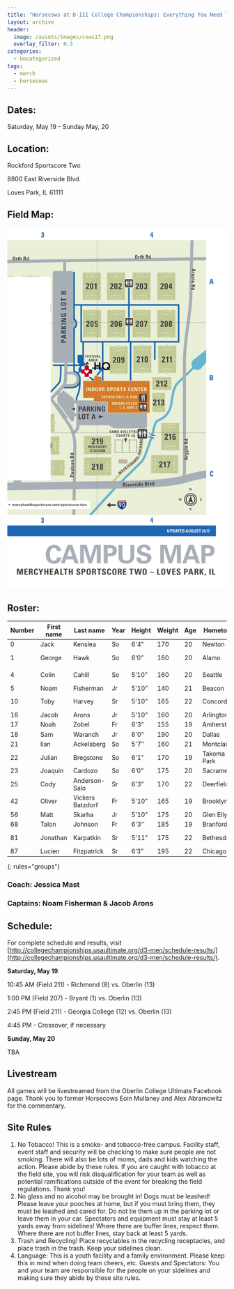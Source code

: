 ```yaml
---
title: "Horsecows at D-III College Championships: Everything You Need To Know"
layout: archive
header:
  image: /assets/images/cows17.png
  overlay_filter: 0.3
categories:
  - Uncategorized
tags:
  - merch
  - horsecows
---
```


## Dates:

Saturday, May 19 - Sunday May, 20

## Location:

Rockford Sportscore Two 

8800 East Riverside Blvd. 

Loves Park, IL 61111

## Field Map:

![cows](/assets/images/map.jpg)

## Roster: 

| Number | First name | Last name        | Year | Height | Weight | Age | Hometown    | Home State | Major                     | club team (if any)   |   |   |
|--------|------------|------------------|------|--------|--------|-----|-------------|------------|---------------------------|----------------------|---|---|
| 0      | Jack       | Kenslea          | So   | 6'4"   | 170    | 20  | Newton      | MA         | Latin/ Politics           |                      |   |   |
| 1      | George     | Hawk             | So   | 6’0”   | 160    | 20  | Alamo       | CA         | Computer Science/Math     |                      |   |   |
| 4      | Colin      | Cahill           | So   | 5’10”  | 160    | 20  | Seattle     | WA         | Chemistry/ Jazz saxophone |                      |   |   |
| 5      | Noam       | Fisherman        | Jr   | 5'10"  | 140    | 21  | Beacon      | NY         | Geology/Sociology         |                      |   |   |
| 10     | Toby       | Harvey           | Sr   | 5'10"  | 165    | 22  | Concord     | MA         | Math                      | Cleveland Smokestack |   |   |
| 16     | Jacob      | Arons            | Jr   | 5'10"  | 160    | 20  | Arlington   | MA         | English                   |                      |   |   |
| 17     | Noah       | Zobel            | Fr   | 6'3"   | 155    | 19  | Amherst     | MA         | Creative Writing          |                      |   |   |
| 18     | Sam        | Waranch          | Jr   | 6'0"   | 190    | 20  | Dallas      | Tx         | Politics                  |                      |   |   |
| 21     | Ilan       | Ackelsberg       | So   | 5'7''  | 160    | 21  | Montclair   | NJ         | Politics                  |                      |   |   |
| 22     | Julian     | Bregstone        | So   | 6'1"   | 170    | 19  | Takoma Park | MD         | Physics                   |                      |   |   |
| 23     | Joaquin    | Cardozo          | So   | 6’0”   | 175    | 20  | Sacramento  | CA         | Biology                   |                      |   |   |
| 25     | Cody       | Anderson-Salo    | Sr   | 6'3"   | 170    | 22  | Deerfield   | MA         | History/Theater           |                      |   |   |
| 42     | Oliver     | Vickers Batzdorf | Fr   | 5'10"  | 165    | 19  | Brooklyn    | NY         | Environmental Studies     |                      |   |   |
| 56     | Matt       | Skarha           | Jr   | 5'10"  | 175    | 20  | Glen Ellyn  | IL         | Physics                   |                      |   |   |
| 68     | Talon      | Johnson          | Fr   | 6'3''  | 185    | 19  | Branford    | CT         | Biochem                   |                      |   |   |
| 81     | Jonathan   | Karpatkin        | Sr   | 5'11"  | 175    | 22  | Bethesda    | MD         | Classical Civilization    |                      |   |   |
| 87     | Lucien     | Fitzpatrick      | Sr   | 6’3”   | 195    | 22  | Chicago     | IL         | Biology                   |                      |   |   |
{: rules="groups"}

### Coach: Jessica Mast
### Captains: Noam Fisherman & Jacob Arons

## Schedule:

For complete schedule and results, visit [http://collegechampionships.usaultimate.org/d3-men/schedule-results/](http://collegechampionships.usaultimate.org/d3-men/schedule-results/).

**Saturday, May 19**

10:45 AM (Field 211) - Richmond (8) vs. Oberlin (13)

1:00 PM (Field 207) - Bryant (1) vs. Oberlin (13)

2:45 PM (Field 211) - Georgia College (12) vs. Oberlin (13)

4:45 PM - Crossover, if necessary

**Sunday, May 20**

TBA

## Livestream

All games will be livestreamed from the Oberlin College Ultimate Facebook page. Thank you to former Horsecows Eoin Mullaney and Alex Abramowitz for the commentary. 

## Site Rules
1. No Tobacco! This is a smoke- and tobacco-free campus. Facility staff, event staff and security will be checking to make sure people are not smoking. There will also be lots of moms, dads and kids watching the action. Please abide by these rules. If you are caught with tobacco at the field site, you will risk disqualification for your team as well as potential ramifications outside of the event for breaking the field regulations. Thank you!
2. No glass and no alcohol may be brought in!
Dogs must be leashed! Please leave your pooches at home, but if you must bring them, they must be leashed and cared for. Do not tie them up in the parking lot or leave them in your car.
Spectators and equipment must stay at least 5 yards away from sidelines! Where there are buffer lines, respect them. Where there are not buffer lines, stay back at least 5 yards.
3. Trash and Recycling! Place recyclables in the recycling receptacles, and place trash in the trash. Keep your sidelines clean.
4. Language: This is a youth facility and a family environment. Please keep this in mind when doing team cheers, etc.
Guests and Spectators: You and your team are responsible for the people on your sidelines and making sure they abide by these site rules. 